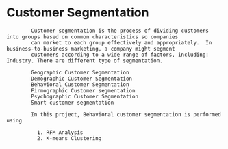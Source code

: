 
# Customer Segmentation


            Customer segmentation is the process of dividing customers into groups based on common characteristics so companies
            can market to each group effectively and appropriately.  In business-to-business marketing, a company might segment 
            customers according to a wide range of factors, including: Industry. There are different type of segmentation.
   
            Geographic Customer Segmentation
            Demographic Customer Segmentation
            Behavioral Customer Segmentation
            Firmographic Customer segmentation
            Psychographic Customer Segmentation
            Smart customer segmentation
    
            In this project, Behavioral customer segmentation is performed using 
    
              1. RFM Analysis
              2. K-means Clustering
